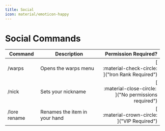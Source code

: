 ```yaml
---
title: Social
icon: material/emoticon-happy
---
```

# Social Commands
| Command | Description | Permission Required? |
|---------|-------------|---------------------:|
| /warps        | Opens the warps menu              | [<center>:material-check-circle:</center>]("Iron Rank Required") |
| /nick         | Sets your nickname                | [<center>:material-close-circle:</center>]("No permissions required") |
| /lore rename  | Renames the item in your hand     | [<center>:material-crown-circle:</center>]("VIP Required") |